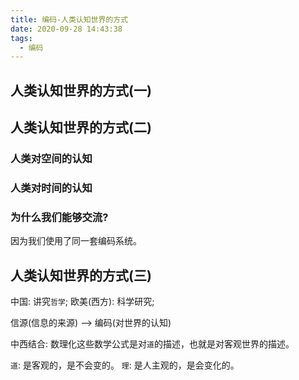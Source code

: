 ```yaml
---
title: 编码-人类认知世界的方式
date: 2020-09-28 14:43:38
tags:
  - 编码
---
```


## 人类认知世界的方式(一)

## 人类认知世界的方式(二)

### 人类对空间的认知

### 人类对时间的认知

### 为什么我们能够交流?

因为我们使用了同一套编码系统。

## 人类认知世界的方式(三)

中国: 讲究`哲学`;
欧美(西方): 科学研究;

信源(信息的来源) --> 编码(对世界的认知)

中西结合: 数理化这些数学公式是对`道`的描述，也就是对客观世界的描述。

`道`: 是客观的，是不会变的。
`理`: 是人主观的，是会变化的。
